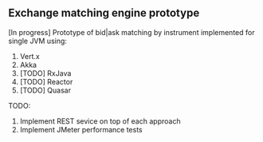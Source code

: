 ## Exchange matching engine prototype
[In progress] Prototype of bid|ask matching by instrument implemented for single JVM using:
1. Vert.x
2. Akka
3. [TODO] RxJava
4. [TODO] Reactor
5. [TODO] Quasar

TODO:
1. Implement REST sevice on top of each approach
2. Implement JMeter performance tests 